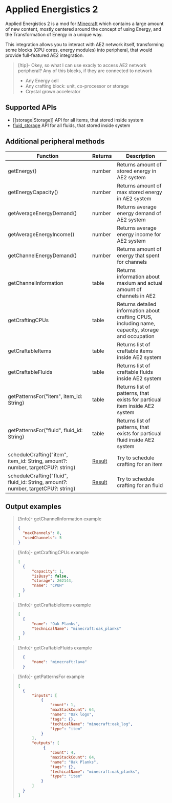 # Applied Energistics 2

Applied Energistics 2 is a mod for [Minecraft](https://www.minecraft.net/) which contains a large amount of new content, mostly centered around the concept of using Energy, and the Transformation of Energy in a unique way. 

This integration allows you to interact with AE2 network itself, transforming some blocks (CPU cores, energy modules) into peripheral, that would provide full-featured AE2 integration.

> [!tip]- Okey, so what I can use exacly to access AE2 network peripheral?
> Any of this blocks, if they are connected to network
> 
> - Any Energy cell
> - Any crafting block: unit, co-processor or storage
> - Crystal grown accelerator

## Supported APIs

- [[storage|Storage]] API for all items, that stored inside system
- [fluid_storage](https://tweaked.cc/generic_peripheral/fluid_storage.html) API for all fluids, that stored inside system

## Additional peripheral methods

| Function                                                                         | Returns | Description                                                                                        |
| -------------------------------------------------------------------------------- | ------- | -------------------------------------------------------------------------------------------------- |
| getEnergy()                                                                      | number  | Returns amount of stored energy in AE2 system                                                      |
| getEnergyCapacity()                                                              | number  | Returns amount of max stored energy in AE2 system                                                  |
| getAverageEnergyDemand()                                                         | number  | Returns average energy demand of AE2 system                                                        |
| getAverageEnergyIncome()                                                         | number  | Returns average energy income for AE2 system                                                       |
| getChannelEnergyDemand()                                                         | number  | Returns amount of energy that spent for channels                                                   |
| getChannelInformation                                                            | table   | Returns information about maxium and actual amount of channels in AE2                              |
| getCraftingCPUs                                                                  | table   | Returns detailed information about crafting CPUS, including name, capacity, storage and occupation |
| getCraftableItems                                                                | table   | Returns list of craftable items inside AE2 system                                                  |
| getCraftableFluids                                                               | table   | Returns list of craftable fluids inside AE2 system                                                 |
| getPatternsFor("item", item_id: String)                                          | table   | Returns list of patterns, that exists for particual item inside AE2 system                         |
| getPatternsFor("fluid", fluid_id: String)                                        | table   | Returns list of patterns, that exists for particual fluid inside AE2 system                        |
| scheduleCrafting("item", item_id: String, amount?: number, targetCPU?: string)   | [Result](introduction.md#result)  | Try to schedule crafting for an item                                                               |
| scheduleCrafting("fluid", fluid_id: String, amount?: number, targetCPU?: string) | [Result](introduction.md#result)  | Try to schedule crafting for an fluid                                                              |

## Output examples

> [!info]- getChannelInformation example
> ```json
> {
>   "maxChannels": 8,
>   "usedChannels": 5
> }
> ```

> [!info]- getCraftingCPUs example
> ```json
> [
>   {
>       "capacity": 1,
>       "isBusy": false,
>       "storage": 262144,
>       "name": "CPUH"
>   }
> ]
> ```

> [!info]- getCraftableItems example
> ```json
> [
>   {
>       "name": "Oak Planks",
>       "technicalName": "minecraft:oak_planks"
>   }
> ]
> ```

> [!info]- getCraftableFluids example
> ```json
>   {
>       "name": "minecraft:lava"
>   }
> ```

> [!info]- getPatternsFor example
> ```json
> [
>   {
>       "inputs": [
>           {
>               "count": 1,
>               "maxStackCount": 64,
>               "name": "Oak logs",
>               "tags": {},
>               "techicalName": "minecraft:oak_log",
>               "type": "item"
>           }
>       ],
>       "outputs": [
>            {
>               "count": 4,
>               "maxStackCount": 64,
>               "name": "Oak Planks",
>               "tags": {},
>               "techicalName": "minecraft:oak_planks",
>               "type": "item"
>           }
>       ]
>   }
> ]
> ```